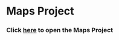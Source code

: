 # **Maps Project**

### Click [here](https://jefandraaq.github.io/Maps-Project/) to open the Maps Project
